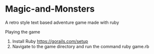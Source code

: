 # Magic-and-Monsters
A retro style text based adventure game made with ruby

Playing the game
1) Install Ruby https://gorails.com/setup
2) Navigate to the game directory and run the command ruby game.rb
